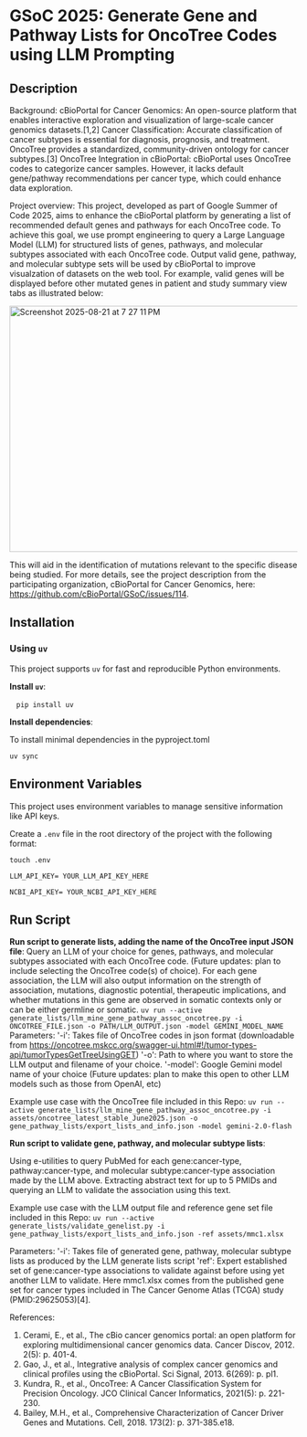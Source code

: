 
# GSoC 2025: Generate Gene and Pathway Lists for OncoTree Codes using LLM Prompting

## Description
Background:
cBioPortal for Cancer Genomics: An open-source platform that enables interactive exploration and visualization of large-scale cancer genomics datasets.[1,2]
Cancer Classification: Accurate classification of cancer subtypes is essential for diagnosis, prognosis, and treatment. OncoTree provides a standardized, community-driven ontology for cancer subtypes.[3]
OncoTree Integration in cBioPortal: cBioPortal uses OncoTree codes to categorize cancer samples. However, it lacks default gene/pathway recommendations per cancer type, which could enhance data exploration.

Project overview:
This project, developed as part of Google Summer of Code 2025, aims to enhance the cBioPortal platform by generating a list of recommended default genes and pathways for each OncoTree code. To achieve this goal, we use prompt engineering to query a Large Language Model (LLM) for structured lists of genes, pathways, and molecular subtypes associated with each OncoTree code. Output valid gene, pathway, and molecular subtype sets will be used by cBioPortal to improve visualzation of datasets on the web tool. For example, valid genes will be displayed before other mutated genes in patient and study summary view tabs as illustrated below:

<img width="662" height="431" alt="Screenshot 2025-08-21 at 7 27 11 PM" src="https://github.com/user-attachments/assets/ea39cdee-1d60-4510-8e67-86093ed8bd35" />

This will aid in the identification of mutations relevant to the specific disease being studied.
For more details, see the project description from the participating organization, cBioPortal for Cancer Genomics, here: https://github.com/cBioPortal/GSoC/issues/114. 


## Installation

### Using `uv`

This project supports `uv` for fast and reproducible Python environments.


**Install `uv`**:

   ```pip install uv```

**Install dependencies**:

To install minimal dependencies in the pyproject.toml 

```uv sync```


## Environment Variables

This project uses environment variables to manage sensitive information like API keys.

Create a `.env` file in the root directory of the project with the following format:

```touch .env```

```LLM_API_KEY= YOUR_LLM_API_KEY_HERE```

```NCBI_API_KEY= YOUR_NCBI_API_KEY_HERE```

## Run Script

**Run script to generate lists, adding the name of the OncoTree input JSON file**:
Query an LLM of your choice for genes, pathways, and molecular subtypes associated with each OncoTree code. (Future updates: plan to include selecting the OncoTree code(s) of choice).
For each gene association, the LLM will also output information on the strength of association, mutations, diagnostic potential, therapeutic implications, and whether mutations in this gene are observed in somatic contexts only or can be either germline or somatic.
```uv run --active generate_lists/llm_mine_gene_pathway_assoc_oncotree.py -i ONCOTREE_FILE.json -o PATH/LLM_OUTPUT.json -model GEMINI_MODEL_NAME```
Parameters: 
'-i': Takes file of OncoTree codes in json format (downloadable from https://oncotree.mskcc.org/swagger-ui.html#!/tumor-types-api/tumorTypesGetTreeUsingGET)
'-o': Path to where you want to store the LLM output and filename of your choice.
'-model': Google Gemini model name of your choice (Future updates: plan to make this open to other LLM models such as those from OpenAI, etc)

Example use case with the OncoTree file included in this Repo:
```uv run --active generate_lists/llm_mine_gene_pathway_assoc_oncotree.py -i assets/oncotree_latest_stable_June2025.json -o gene_pathway_lists/export_lists_and_info.json -model gemini-2.0-flash```


**Run script to validate gene, pathway, and molecular subtype lists**:

Using e-utilities to query PubMed for each gene:cancer-type, pathway:cancer-type, and molecular subtype:cancer-type association made by the LLM above. Extracting abstract text for up to 5 PMIDs and querying an LLM to validate the association using this text.

Example use case with the LLM output file and reference gene set file included in this Repo:
```uv run --active generate_lists/validate_genelist.py -i gene_pathway_lists/export_lists_and_info.json -ref assets/mmc1.xlsx```

Parameters: 
'-i': Takes file of generated gene, pathway, molecular subtype lists as produced by the LLM generate lists script
'ref': Expert established set of gene:cancer-type associations to validate against before using yet another LLM to validate. Here mmc1.xlsx comes from the published gene set for cancer types included in The Cancer Genome Atlas (TCGA) study (PMID:29625053)[4].


References:
1.	Cerami, E., et al., The cBio cancer genomics portal: an open platform for exploring multidimensional cancer genomics data. Cancer Discov, 2012. 2(5): p. 401-4.
2.	Gao, J., et al., Integrative analysis of complex cancer genomics and clinical profiles using the cBioPortal. Sci Signal, 2013. 6(269): p. pl1.
3.	Kundra, R., et al., OncoTree: A Cancer Classification System for Precision Oncology. JCO Clinical Cancer Informatics, 2021(5): p. 221-230.
4.	Bailey, M.H., et al., Comprehensive Characterization of Cancer Driver Genes and Mutations. Cell, 2018. 173(2): p. 371-385.e18.


